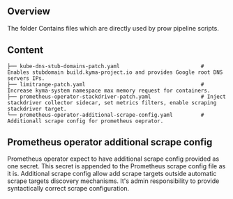 ## Overview

The folder Contains files which are directly used by prow pipeline scripts.

## Content

```
├── kube-dns-stub-domains-patch.yaml                          # Enables stubdomain build.kyma-project.io and provides Google root DNS servers IPs.
├── limitrange-patch.yaml                                     # Increase kyma-system namespace max memory request for containers.
├── prometheus-operator-stackdriver-patch.yaml                # Inject stackdriver collector sidecar, set metrics filters, enable scraping stackdriver target.
└── prometheus-operator-additional-scrape-config.yaml         # Additionall scrape config for prometheus oeprator.
```

## Prometheus operator additional scrape config

Prometheus operator expect to have additional scrape config provided as one secret. This secret is appended to the Prometheus scrape config file as it is.
Additional scrape config allow add scrape targets outside automatic scrape targets discovery mechanisms.
It's admin responsibility to provide syntactically correct scrape configuration.
